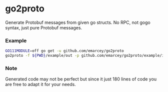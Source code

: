 # go2proto

Generate Protobuf messages from given go structs. No RPC, not gogo syntax, just pure Protobuf messages.

### Example

```sh
GO111MODULE=off go get -u github.com/emarcey/go2proto
go2proto -f ${PWD}/example/out -p github.com/emarcey/go2proto/example/in
```

### Note

Generated code may not be perfect but since it just 180 lines of code you are free to adapt it for your needs.
